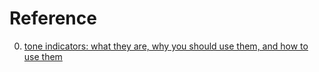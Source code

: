 # Reference

0. [tone indicators: what they are, why you should use them, and how to use them](https://toneindicators.carrd.co/)


